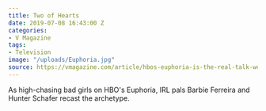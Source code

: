 ```yaml
---
title: Two of Hearts
date: 2019-07-08 16:43:00 Z
categories:
- V Magazine
tags:
- Television
image: "/uploads/Euphoria.jpg"
source: https://vmagazine.com/article/hbos-euphoria-is-the-real-talk-we-need/
---
```


As high-chasing bad girls on HBO's Euphoria, IRL pals Barbie Ferreira and Hunter Schafer recast the archetype.